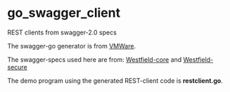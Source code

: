 # go_swagger_client
REST clients from swagger-2.0 specs

The swagger-go generator is from [VMWare](https://github.com/go-swagger/go-swagger).

The swagger-specs used here are from:
[Westfield-core](https://api.westfield.io/swagger/1.json) and 
[Westfield-secure](https://secure.westfield.io/swagger/1.json)

The demo program using the generated REST-client code is **restclient.go**.

